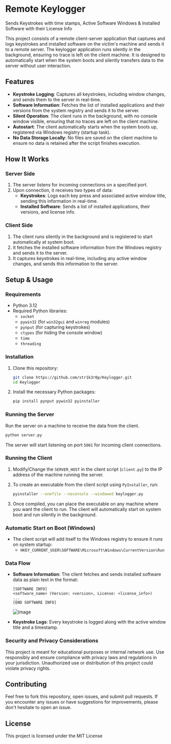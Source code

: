 # Remote Keylogger 
Sends Keystrokes with time stamps, Active Software Windows & Installed Software with their License Info

This project consists of a remote client-server application that captures and logs keystrokes and installed software on the victim's machine and sends it to a remote server. The keylogger application runs silently in the background, ensuring no trace is left on the client machine. It is designed to automatically start when the system boots and silently transfers data to the server without user interaction.

## Features

- **Keystroke Logging**: Captures all keystrokes, including window changes, and sends them to the server in real-time.
- **Software Information**: Fetches the list of installed applications and their versions from the system registry and sends it to the server.
- **Silent Operation**: The client runs in the background, with no console window visible, ensuring that no traces are left on the client machine.
- **Autostart**: The client automatically starts when the system boots up, registered via Windows registry (startup task).
- **No Data Storage Locally**: No files are saved on the client machine to ensure no data is retained after the script finishes execution.

## How It Works

### Server Side
1. The server listens for incoming connections on a specified port.
2. Upon connection, it receives two types of data:
   - **Keystrokes**: Logs each key press and associated active window title, sending this information in real-time.
   - **Installed Software**: Sends a list of installed applications, their versions, and license info.

### Client Side
1. The client runs silently in the background and is registered to start automatically at system boot.
2. It fetches the installed software information from the Windows registry and sends it to the server.
3. It captures keystrokes in real-time, including any active window changes, and sends this information to the server.

## Setup & Usage

### Requirements
- Python 3.12
- Required Python libraries:
  - `socket`
  - `pywin32` (for `win32gui` and `winreg` modules)
  - `pynput` (for capturing keystrokes)
  - `ctypes` (for hiding the console window)
  - `time`
  - `threading`

### Installation

1. Clone this repository:

   ```bash
   git clone https://github.com/str1k3r0p/Keylogger.git
   cd Keylogger
   ```

2. Install the necessary Python packages:

   ```bash
   pip install pynput pywin32 pyinstaller
   ```

### Running the Server

Run the server on a machine to receive the data from the client.

```bash
python server.py
```

The server will start listening on port `5001` for incoming client connections.

### Running the Client

1. Modify/Change the `SERVER_HOST` in the client script (`client.py`) to the IP address of the machine running the server.
2. To create an executable from the client script using `PyInstaller`, run:

   ```bash
   pyinstaller --onefile --noconsole --windowed keylogger.py
   ```

3. Once compiled, you can place the executable on any machine where you want the client to run. The client will automatically start on system boot and run silently in the background.

### Automatic Start on Boot (Windows)
- The client script will add itself to the Windows registry to ensure it runs on system startup:
  - `HKEY_CURRENT_USER\SOFTWARE\Microsoft\Windows\CurrentVersion\Run`

### Data Flow
- **Software Information**: The client fetches and sends installed software data as plain text in the format:
  ```plaintext
  [SOFTWARE INFO]
  <software_name> (Version: <version>, License: <license_info>)
  ...
  [END SOFTWARE INFO]
  ```
  ![image](https://github.com/user-attachments/assets/5224013d-d170-44ae-84a1-d14cc9f889d3)


- **Keystroke Logs**: Every keystroke is logged along with the active window title and a timestamp.

### Security and Privacy Considerations

This project is meant for educational purposes or internal network use. Use responsibly and ensure compliance with privacy laws and regulations in your jurisdiction. Unauthorized use or distribution of this project could violate privacy rights.

## Contributing

Feel free to fork this repository, open issues, and submit pull requests. If you encounter any issues or have suggestions for improvements, please don't hesitate to open an issue.

## License

This project is licensed under the MIT License 
